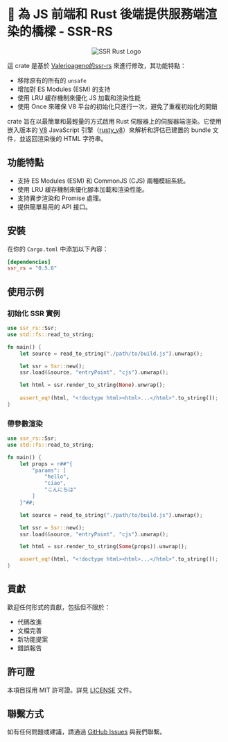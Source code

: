 # 🚀 為 JS 前端和 Rust 後端提供服務端渲染的橋樑 - SSR-RS

<p align="center">
  <img src="https://git.leongfamily.net/Jerome/ssr-rs/raw/branch/main/logo.png" alt="SSR Rust Logo">
</p>

這 crate 是基於 [Valerioageno的ssr-rs](https://github.com/Valerioageno/ssr-rs) 來進行修改，其功能特點：
- 移除原有的所有的 `unsafe`
- 增加對 ES Modules (ESM) 的支持
- 使用 LRU 緩存機制來優化 JS 加載和渲染性能
- 使用 Once 來確保 V8 平台的初始化只進行一次，避免了重複初始化的開銷

crate 旨在以最簡單和最輕量的方式啟用 Rust 伺服器上的伺服器端渲染。它使用嵌入版本的 [V8](https://v8.dev/) JavaScript 引擎（<a href="https://github.com/denoland/rusty_v8" target="_blank">rusty_v8</a>）來解析和評估已建置的 bundle 文件，並返回渲染後的 HTML 字符串。

## 功能特點

- 支持 ES Modules (ESM) 和 CommonJS (CJS) 兩種模組系統。
- 使用 LRU 緩存機制來優化腳本加載和渲染性能。
- 支持異步渲染和 Promise 處理。
- 提供簡單易用的 API 接口。

## 安裝

在你的 `Cargo.toml` 中添加以下內容：

```toml
[dependencies]
ssr_rs = "0.5.6"
```

## 使用示例

### 初始化 SSR 實例

```rust
use ssr_rs::Ssr;
use std::fs::read_to_string;

fn main() {
    let source = read_to_string("./path/to/build.js").unwrap();

    let ssr = Ssr::new();
    ssr.load(&source, "entryPoint", "cjs").unwrap();

    let html = ssr.render_to_string(None).unwrap();
    
    assert_eq!(html, "<!doctype html><html>...</html>".to_string());
}
```

### 帶參數渲染

```rust
use ssr_rs::Ssr;
use std::fs::read_to_string;

fn main() {
    let props = r##"{
        "params": [
            "hello",
            "ciao",
            "こんにちは"
        ]
    }"##;

    let source = read_to_string("./path/to/build.js").unwrap();

    let ssr = Ssr::new();
    ssr.load(&source, "entryPoint", "cjs").unwrap();

    let html = ssr.render_to_string(Some(props)).unwrap();

    assert_eq!(html, "<!doctype html><html>...</html>".to_string());
}
```

## 貢獻

歡迎任何形式的貢獻，包括但不限於：

- 代碼改進
- 文檔完善
- 新功能提案
- 錯誤報告

## 許可證

本項目採用 MIT 許可證。詳見 [LICENSE](https://git.leongfamily.net/Jerome/ssr-rs/src/branch/main/LICENSE_MIT) 文件。

## 聯繫方式

如有任何問題或建議，請通過 [GitHub Issues](https://git.leongfamily.net/jerome/ssr-rs/issues) 與我們聯繫。